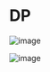 # DP
![image](https://github.com/ZeframCZ/DP/assets/36083916/519c3096-025d-419b-980d-e9da93f1d477)

![image](https://github.com/ZeframCZ/DP/assets/36083916/11df268f-fe82-49e8-bd74-55f42c7125af)
